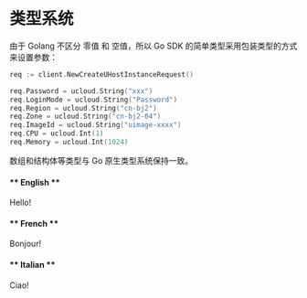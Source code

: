 

# 类型系统

由于 Golang 不区分 零值 和 空值，所以 Go SDK 的简单类型采用包装类型的方式来设置参数：

```go
req := client.NewCreateUHostInstanceRequest()

req.Password = ucloud.String("xxx")
req.LoginMode = ucloud.String("Password")
req.Region = ucloud.String("cn-bj2")
req.Zone = ucloud.String("cn-bj2-04")
req.ImageId = ucloud.String("uimage-xxxx")
req.CPU = ucloud.Int(1)
req.Memory = ucloud.Int(1024)
```

数组和结构体等类型与 Go 原生类型系统保持一致。

<!-- tabs:start -->

#### ** English **

Hello!

#### ** French **

Bonjour!

#### ** Italian **

Ciao!

<!-- tabs:end -->

